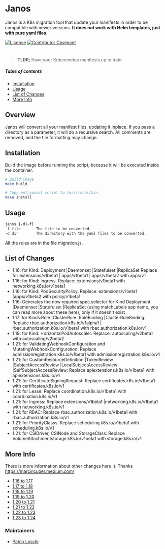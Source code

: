 # Janos
Janos is a K8s migration tool that update your manifests in order to be compatible with newer versions. __It does not work with Helm templates, just with pure yaml files.__

[![License](https://img.shields.io/badge/license--lightgrey.svg)](LICENSE.md)
[![Contributor Covenant](https://img.shields.io/badge/Contributor%20Covenant-v1.4%20adopted-ff69b4.svg)](CODE_OF_CONDUCT.md)

<div align="center">

# <Janos>

<Janos is a K8s migration tool that update your manifests in order to be compatible with newer versions>

</div>

> **TLDR;**
> Have your Kuberenetes manifests up to date


##### Table of contents

- [Installation](#installation)
- [Usage](#usage)
- [List of Changes](#list-of-changes)
- [More Info](#more-info)

## Overview
Janos will convert all your manifest files, updating it inplace. If you pass a directory as a parameter, it will do a recursive search. All comments are removed, and the file formatting may change.

## Installation

Build the image before running the script, because it will be executed inside the container.
```sh
# Build image
make build

# Copy entrypoint script to /usr/local/bin
make install
```

## Usage

```sh
janos {-d|-f}
-f file       The file to be converted.
-d dir        The directory with the yaml files to be converted.
```
All the rules are in the file migration.js.

## List of Changes
  - 1.16: for Kind: Deployment |Daemonset |Statefulset |ReplicaSet Replace for extensions/v1beta1 | apps/v1beta1 | apps/v1beta2 with apps/v1
  - 1.16: for Kind: Ingress. Replace: extensions/v1beta1 with networking.k8s.io/v1beta1
  - 1.16: for Kind: PodSecurityPolicy. Replace: extensions/v1beta1 |apps/v1beta2 with policy/v1beta1
  - 1.16: Generates the now required spec.selector for Kind Deployment |Daemonset |Statefulset |ReplicaSet (using matchLabels app name, you can read more about these here), only if it doesn't exist
  - 1.17: for Kinds:Role |ClusterRole |RoleBinding |ClusterRoleBinding: Replace rbac.authorization.k8s.io/v1alpha1 | rbac.authorization.k8s.io/v1beta1 with rbac.authorization.k8s.io/v1
  - 1.19: for Kind: HorizontalPodAutoscaler. Replace: autoscaling/v2beta1 with autoscaling/v2beta2
  - 1.21: for ValidatingWebhookConfiguration and MutatingWebhookConfiguration: Replace admissionregistration.k8s.io/v1beta1 with admissionregistration.k8s.io/v1
  - 1.21: for CustomResourceDefinition |TokenReview |SubjectAccessReview |LocalSubjectAccessReview |SelfSubjectAccessReview: Replace apiextensions.k8s.io/v1beta1 with apiextensions.k8s.io/v1
  - 1.21: for CertificateSigningRequest: Replace certificates.k8s.io/v1beta1 with certificates.k8s.io/v1
  - 1.21: for Lease: Replace coordination.k8s.io/v1beta1 with coordination.k8s.io/v1
  - 1.21: for Ingress: Replace extensions/v1beta1 |networking.k8s.io/v1beta1 with networking.k8s.io/v1
  - 1.21: for RBAC: Replace rbac.authorization.k8s.io/v1beta1 with rbac.authorization.k8s.io/v1
  - 1.21: for PriorityClasss: Replace scheduling.k8s.io/v1beta1 with scheduling.k8s.io/v1
  - 1.21: for CSIDriver, CSINode and StorageClass: Replace VolumeAttachmentstorage.k8s.io/v1beta1 with storage.k8s.io/v1

## More Info
There is more information about other changes here :). Thanks https://marcincuber.medium.com/

* [1.16 to 1.17](https://marcincuber.medium.com/amazon-eks-upgrade-journey-from-1-16-to-1-17-cb9e88191165)
* [1.17 to 1.18](https://marcincuber.medium.com/amazon-eks-upgrade-journey-from-1-17-to-1-18-e35e134ca898)
* [1.18 to 1.19](https://marcincuber.medium.com/amazon-eks-upgrade-journey-from-1-18-to-1-19-cca82de84333)
* [1.19 to 1.20](https://marcincuber.medium.com/amazon-eks-upgrade-journey-from-1-19-to-1-20-78c9a7edddb5)
* [1.20 to 1.21](https://marcincuber.medium.com/amazon-eks-upgrade-journey-from-1-20-to-1-21-caf1475deaa4)
* [1.21 to 1.22](https://marcincuber.medium.com/amazon-eks-upgrade-journey-from-1-21-to-1-22-9546da932af6)
* [1.22 to 1.23](https://marcincuber.medium.com/amazon-eks-upgrade-journey-from-1-22-to-1-23-3b9eaa8c57de)
* [1.23 to 1.24](https://marcincuber.medium.com/amazon-eks-upgrade-journey-from-1-23-to-1-24-b7b0b1afa5b4)

### Maintainers
- [Pablo Loschi](mailto:loschi.pablo@gmail.com)
